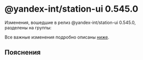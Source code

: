 # @yandex-int/station-ui 0.545.0

<!-- ЧЕЛОВЕЧЕСКОЕ ВСТУПЛЕНИЕ -->

Изменения, вошедшие в релиз @yandex-int/station-ui 0.545.0, разделены на группы:

Все важные изменения подробно описаны [ниже](#Пояснения).

## Пояснения

